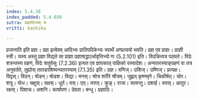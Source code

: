 ```yaml
---
index: 5.4.38
index_padded: 5.4.038
sutra: प्रज्ञादिभ्यश् च
vritti: kashika

---
```

प्रजानाति इति प्रज्ञः। प्रज्ञ इत्येवम् आदिभ्यः प्रातिपदिकेभ्यः स्वार्थे अण्प्रत्ययो भवति। प्रज्ञ एव प्राज्ञः। प्राज्ञी स्त्री। यस्य अस्तु प्रज्ञा विद्यते सा प्राज्ञा प्रज्ञाश्रद्धाऽर्चावृत्तिभ्यो णः (5.2.101) इति। विदन्नित्यत्र पठ्यते। विदेः शत्रन्तस्य ग्रहणं, विदेः शतुर्वसुः (7.2.36) इत्यत एव ज्ञापकात् पाक्षिको वस्वादेशः। अन्यतरस्याङ्ग्रहणं वा तत्र अनुवर्तते, तुह्योस् तातङाशिष्यन्यतरस्याम् (7.1.35) इति। प्रज्ञ। वणिज्। उशिज्। उष्णिज्। प्रत्यक्ष। विद्वस्। विदन्। षोडन्। षोडश। विद्या। मनस्। श्रोत्र शरीरे श्रौत्रम्। जुह्वत् कृष्णमृगे। चिकीर्षत्। चोर। शत्रु। योध। चक्षुस्। वक्षस्। धूर्त। वस्। एत्। मरुत्। क्रुङ्। राजा। सत्वन्तु। दशार्ह। वयस्। आतुर। रक्षस्। पिशाच। अशनि। कार्षापण। देवता। बन्धु। प्रज्ञादिः।